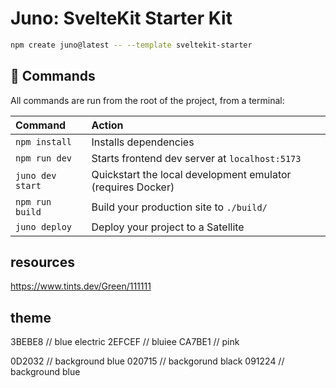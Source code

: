 # Juno: SvelteKit Starter Kit

```sh
npm create juno@latest -- --template sveltekit-starter
```
## 🧞 Commands

All commands are run from the root of the project, from a terminal:

| Command          | Action                                                      |
| :--------------- | :---------------------------------------------------------- |
| `npm install`    | Installs dependencies                                       |
| `npm run dev`    | Starts frontend dev server at `localhost:5173`              |
| `juno dev start` | Quickstart the local development emulator (requires Docker) |
| `npm run build`  | Build your production site to `./build/`                    |
| `juno deploy`    | Deploy your project to a Satellite                          |

## resources
https://www.tints.dev/Green/111111

## theme

3BEBE8 // blue electric
2EFCEF // bluiee
CA7BE1 // pink

0D2032 // background blue
020715 // backgorund black
091224 // background blue